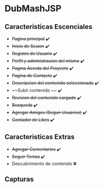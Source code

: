 # DubMashJSP

## Caracteristicas Escenciales
* ~~Pagina principal~~ ✔️ 
* ~~Inicio de Sesion~~ ✔️ 
* ~~Registro de Usuario~~ ✔️ 
* ~~Perfil y administrasion del mismo~~ ✔️ 
* ~~Pagina Acerda del Proyecto~~ ✔️ 
* ~~Pagina de Contacto~~ ✔️ 
* ~~Descripcion del contenido seleccionado~~ ✔️ 
* ~~Subir contenido ~~ ✔️ 
* ~~Revision del contenido cargado~~ ✔️ 
* ~~Busqueda~~ ✔️ 
* ~~Agregar Amigos (Seguir Usuarios)~~ ✔️ 
* ~~Contador de Likes~~ ✔️ 

## Caracteristicas Extras
* ~~Agregar Comentarios~~ ✔️ 
* ~~Seguir Temas~~ ✔️ 
* Descubrimiento de contenido ❌

## Capturas
